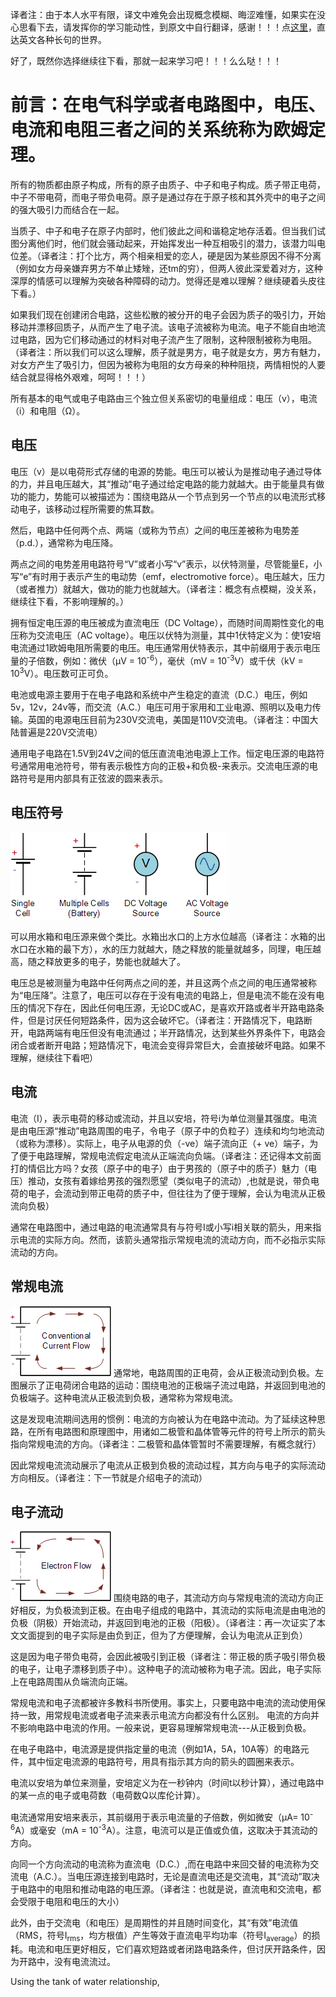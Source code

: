 译者注：由于本人水平有限，译文中难免会出现概念模糊、晦涩难懂，如果实在没心思看下去，请发挥你的学习能动性，到原文中自行翻译，感谢！！！点[这里](http://www.electronics-tutorials.ws/dccircuits/dcp_1.html)，直达英文各种长句的世界。

好了，既然你选择继续往下看，那就一起来学习吧！！！么么哒！！！

# 前言：在电气科学或者电路图中，电压、电流和电阻三者之间的关系统称为欧姆定理。

所有的物质都由原子构成，所有的原子由质子、中子和电子构成。质子带正电荷，中子不带电荷，而电子带负电荷。原子是通过存在于原子核和其外壳中的电子之间的强大吸引力而结合在一起。

当质子、中子和电子在原子内部时，他们彼此之间和谐稳定地存活着。但当我们试图分离他们时，他们就会骚动起来，开始挥发出一种互相吸引的潜力，该潜力叫电位差。（译者注：打个比方，两个相亲相爱的恋人，硬是因为某些原因不得不分离（例如女方母亲嫌弃男方不单止矮矬，还tm的穷），但两人彼此深爱着对方，这种深厚的情感可以理解为突破各种障碍的动力。觉得还是难以理解？继续硬着头皮往下看。）


如果我们现在创建闭合电路，这些松散的被分开的电子会因为质子的吸引力，开始移动并漂移回质子，从而产生了电子流。该电子流被称为电流。电子不能自由地流过电路，因为它们移动通过的材料对电子流产生了限制，这种限制被称为电阻。（译者注：所以我们可以这么理解，质子就是男方，电子就是女方，男方有魅力，对女方产生了吸引力，但因为被称为电阻的女方母亲的种种阻挠，两情相悦的人要结合就显得格外艰难，呵呵！！！）

所有基本的电气或电子电路由三个独立但关系密切的电量组成：电压（v），电流（i）和电阻（Ω）。

## 电压   
电压（v）是以电荷形式存储的电源的势能。电压可以被认为是推动电子通过导体的力，并且电压越大，其“推动”电子通过给定电路的能力就越大。由于能量具有做功的能力，势能可以被描述为：围绕电路从一个节点到另一个节点的以电流形式移动电子，该移动过程所需要的焦耳数。

然后，电路中任何两个点、两端（或称为节点）之间的电压差被称为电势差（p.d.），通常称为电压降。

两点之间的电势差用电路符号“V”或者小写“v”表示，以伏特测量，尽管能量E，小写“e”有时用于表示产生的电动势（emf，electromotive force）。电压越大，压力（或者推力）就越大，做功的能力也就越大。（译者注：概念有点模糊，没关系，继续往下看，不影响理解的。）

拥有恒定电压源的电压被成为直流电压（DC Voltage），而随时间周期性变化的电压称为交流电压（AC voltage）。电压以伏特为测量，其中1伏特定义为：使1安培电流通过1欧姆电阻所需要的电压。电压通常用伏特表示，其中前缀用于表示电压量的子倍数，例如：微伏（μV = 10<sup>-6</sup>），毫伏（mV = 10<sup>-3</sup>V）或千伏（kV = 10<sup>3</sup>V）。电压数可正可负。

电池或电源主要用于在电子电路和系统中产生稳定的直流（D.C.）电压，例如5v，12v，24v等，而交流（A.C.）电压可用于家用和工业电源、照明以及电力传输。英国的电源电压目前为230V交流电，美国是110V交流电。（译者注：中国大陆普遍是220V交流电）

通用电子电路在1.5V到24V之间的低压直流电池电源上工作。恒定电压源的电路符号通常用电池符号，带有表示极性方向的正极+和负极-来表示。交流电压源的电路符号是用内部具有正弦波的圆来表示。

## 电压符号
![image](images/dcp1a.gif)

可以用水箱和电压源来做个类比。水箱出水口的上方水位越高（译者注：水箱的出水口在水箱的最下方），水的压力就越大，随之释放的能量就越多，同理，电压越高，随之释放更多的电子，势能也就越大了。

电压总是被测量为电路中任何两点之间的差，并且这两个点之间的电压通常被称为“电压降”。注意了，电压可以存在于没有电流的电路上，但是电流不能在没有电压的情况下存在，因此任何电压源，无论DC或AC，是喜欢开路或者半开路电路条件，但是讨厌任何短路条件，因为这会破坏它。（译者注：开路情况下，电路断开，电路两端有电压但没有电流通过；半开路情况，达到某些外界条件下，电路会闭合或者断开电路；短路情况下，电流会变得异常巨大，会直接破坏电路。如果不理解，继续往下看吧）

## 电流
电流（I），表示电荷的移动或流动，并且以安培，符号i为单位测量其强度。电流是由电压源“推动”电路周围的电子，令电子（原子中的负粒子）连续和均匀地流动（或称为漂移）。实际上，电子从电源的负（-ve）端子流向正（+ ve）端子，为了便于电路理解，常规电流假定电流从正端流向负端。（译者注：还记得本文前面打的情侣比方吗？女孩（原子中的电子）由于男孩的（原子中的质子）魅力（电压）推动，女孩有着嫁给男孩的强烈愿望（类似电子的流动）,也就是说，带负电荷的电子，会流动到带正电荷的质子中，但往往为了便于理解，会认为电流从正极流向负极）

通常在电路图中，通过电路的电流通常具有与符号I或小写i相关联的箭头，用来指示电流的实际方向。然而，该箭头通常指示常规电流的流动方向，而不必指示实际流动的方向。

## 常规电流 
![image](images/dcp1b.gif) 通常地，电路周围的正电荷，会从正极流动到负极。左图展示了正电荷闭合电路的运动：围绕电池的正极端子流过电路，并返回到电池的负极端子。这种电流从正极流到负极，通常称为常规电流。

这是发现电流期间选用的惯例：电流的方向被认为在电路中流动。为了延续这种思路，在所有电路图和原理图中，用诸如二极管和晶体管等元件的符号上所示的箭头指向常规电流的方向。（译者注：二极管和晶体管暂时不需要理解，有概念就行）

因此常规电流流动展示了电流从正极到负极的流动过程，其方向与电子的实际流动方向相反。（译者注：下一节就是介绍电子的流动）

## 电子流动
![image](images/dcp1c.gif) 围绕电路的电子，其流动方向与常规电流的流动方向正好相反，为负极流到正极。在由电子组成的电路中，其流动的实际电流是由电池的负极（阴极）开始流动，并返回到电池的正极（阳极）。（译者注：再一次证实了本文文面提到的电子实际是由负到正，但为了方便理解，会认为电流从正到负）

这是因为电子带负电荷，会因此被吸引到正极（译者注：带正极的质子吸引带负极的电子，让电子漂移到质子中）。这种电子的流动被称为电子流。因此，电子实际上在电路周围从负端流向正端。

常规电流和电子流都被许多教科书所使用。事实上，只要电路中电流的流动使用保持一致，用常规电流或者电子流来表示电流方向都没有什么区别。
电流的方向并不影响电路中电流的作用。一般来说，更容易理解常规电流---从正极到负极。

在电子电路中，电流源是提供指定量的电流（例如1A，5A，10A等）的电路元件，其中恒定电流源的电路符号，用具有指示其方向的箭头的圆圈来表示。

电流以安培为单位来测量，安培定义为在一秒钟内（时间t以秒计算），通过电路中的某一点的电子或电荷数（电荷数Q以库伦计算）。

电流通常用安培来表示，其前缀用于表示电流量的子倍数，例如微安（μA= 10<sup>-6</sup>A）或毫安（mA = 10<sup>-3</sup>A）。注意，电流可以是正值或负值，这取决于其流动的方向。

向同一个方向流动的电流称为直流电（D.C.）,而在电路中来回交替的电流称为交流电（A.C.）。当电压源连接到电路时，无论是直流电还是交流电，其“流动”取决于电路中的电阻和推动电路的电压源。（译者注：也就是说，直流电和交流电，都会受限于电阻和电压的大小）

此外，由于交流电（和电压）是周期性的并且随时间变化，其“有效”电流值（RMS，符号I<sub>rms</sub>，均方根值）产生等效于直流电平均功率（符号I<sub>average</sub>）的损耗。电流和电压更好相反，它们喜欢短路或者闭路电路条件，但讨厌开路条件，因为开路中，没有电流流过。

Using the tank of water relationship,